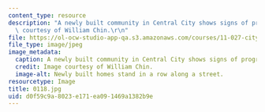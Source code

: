 ```yaml
---
content_type: resource
description: "A newly built community in Central City shows signs of progress. Image\
  \ courtesy of William Chin.\r\n"
file: https://ol-ocw-studio-app-qa.s3.amazonaws.com/courses/11-027-city-to-city-comparing-researching-and-writing-about-cities-new-orleans-spring-2011/d0f59c9a8023e171ea091469a1382b9e_0118.jpg
file_type: image/jpeg
image_metadata:
  caption: A newly built community in Central City shows signs of progress.
  credit: Image courtesy of William Chin.
  image-alt: Newly built homes stand in a row along a street.
resourcetype: Image
title: 0118.jpg
uid: d0f59c9a-8023-e171-ea09-1469a1382b9e
---
```

